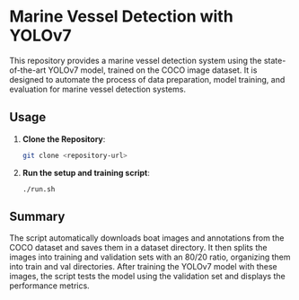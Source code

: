 # Marine Vessel Detection with YOLOv7

This repository provides a marine vessel detection system using the state-of-the-art YOLOv7 model, trained on the COCO image dataset. It is designed to automate the process of data preparation, model training, and evaluation for marine vessel detection systems.
## Usage

1. **Clone the Repository**:
   ```bash
   git clone <repository-url>

2. **Run the setup and training script**:
    ```chmod +x run.sh
    ./run.sh

## Summary
The script automatically downloads boat images and annotations from the COCO dataset and saves them in a dataset directory. It then splits the images into training and validation sets with an 80/20 ratio, organizing them into train and val directories. After training the YOLOv7 model with these images, the script tests the model using the validation set and displays the performance metrics.